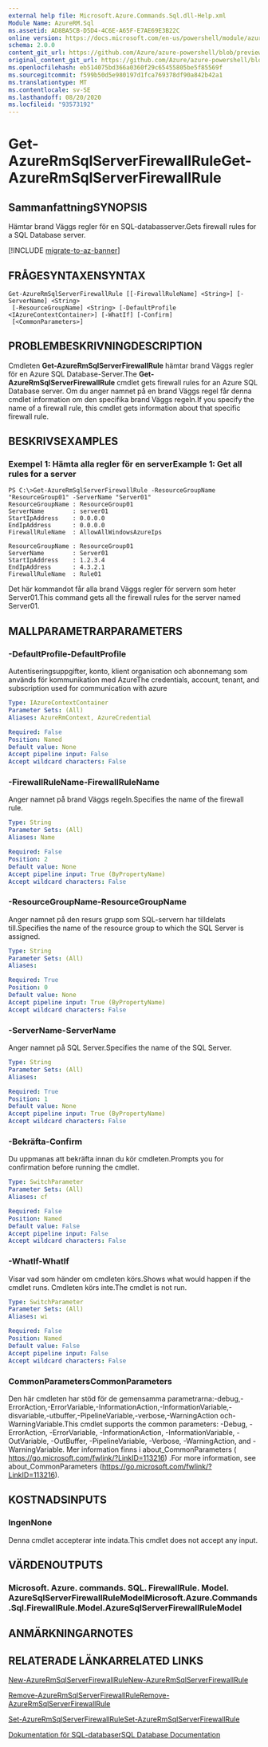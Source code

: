 ```yaml
---
external help file: Microsoft.Azure.Commands.Sql.dll-Help.xml
Module Name: AzureRM.Sql
ms.assetid: AD8BA5CB-D5D4-4C6E-A65F-E7AE69E3B22C
online version: https://docs.microsoft.com/en-us/powershell/module/azurerm.sql/get-azurermsqlserverfirewallrule
schema: 2.0.0
content_git_url: https://github.com/Azure/azure-powershell/blob/preview/src/ResourceManager/Sql/Commands.Sql/help/Get-AzureRmSqlServerFirewallRule.md
original_content_git_url: https://github.com/Azure/azure-powershell/blob/preview/src/ResourceManager/Sql/Commands.Sql/help/Get-AzureRmSqlServerFirewallRule.md
ms.openlocfilehash: eb514075bd366a0360f29c65455805be5f85569f
ms.sourcegitcommit: f599b50d5e980197d1fca769378df90a842b42a1
ms.translationtype: MT
ms.contentlocale: sv-SE
ms.lasthandoff: 08/20/2020
ms.locfileid: "93573192"
---
```

# <span data-ttu-id="8e9a5-101">Get-AzureRmSqlServerFirewallRule</span><span class="sxs-lookup"><span data-stu-id="8e9a5-101">Get-AzureRmSqlServerFirewallRule</span></span>

## <span data-ttu-id="8e9a5-102">Sammanfattning</span><span class="sxs-lookup"><span data-stu-id="8e9a5-102">SYNOPSIS</span></span>
<span data-ttu-id="8e9a5-103">Hämtar brand Väggs regler för en SQL-databasserver.</span><span class="sxs-lookup"><span data-stu-id="8e9a5-103">Gets firewall rules for a SQL Database server.</span></span>

[!INCLUDE [migrate-to-az-banner](../../includes/migrate-to-az-banner.md)]

## <span data-ttu-id="8e9a5-104">FRÅGESYNTAXEN</span><span class="sxs-lookup"><span data-stu-id="8e9a5-104">SYNTAX</span></span>

```
Get-AzureRmSqlServerFirewallRule [[-FirewallRuleName] <String>] [-ServerName] <String>
 [-ResourceGroupName] <String> [-DefaultProfile <IAzureContextContainer>] [-WhatIf] [-Confirm]
 [<CommonParameters>]
```

## <span data-ttu-id="8e9a5-105">PROBLEMBESKRIVNING</span><span class="sxs-lookup"><span data-stu-id="8e9a5-105">DESCRIPTION</span></span>
<span data-ttu-id="8e9a5-106">Cmdleten **Get-AzureRmSqlServerFirewallRule** hämtar brand Väggs regler för en Azure SQL Database-Server.</span><span class="sxs-lookup"><span data-stu-id="8e9a5-106">The **Get-AzureRmSqlServerFirewallRule** cmdlet gets firewall rules for an Azure SQL Database server.</span></span>
<span data-ttu-id="8e9a5-107">Om du anger namnet på en brand Väggs regel får denna cmdlet information om den specifika brand Väggs regeln.</span><span class="sxs-lookup"><span data-stu-id="8e9a5-107">If you specify the name of a firewall rule, this cmdlet gets information about that specific firewall rule.</span></span>

## <span data-ttu-id="8e9a5-108">BESKRIVS</span><span class="sxs-lookup"><span data-stu-id="8e9a5-108">EXAMPLES</span></span>

### <span data-ttu-id="8e9a5-109">Exempel 1: Hämta alla regler för en server</span><span class="sxs-lookup"><span data-stu-id="8e9a5-109">Example 1: Get all rules for a server</span></span>
```
PS C:\>Get-AzureRmSqlServerFirewallRule -ResourceGroupName "ResourceGroup01" -ServerName "Server01"
ResourceGroupName : ResourceGroup01
ServerName        : server01
StartIpAddress    : 0.0.0.0
EndIpAddress      : 0.0.0.0
FirewallRuleName  : AllowAllWindowsAzureIps

ResourceGroupName : ResourceGroup01
ServerName        : Server01
StartIpAddress    : 1.2.3.4
EndIpAddress      : 4.3.2.1
FirewallRuleName  : Rule01
```

<span data-ttu-id="8e9a5-110">Det här kommandot får alla brand Väggs regler för servern som heter Server01.</span><span class="sxs-lookup"><span data-stu-id="8e9a5-110">This command gets all the firewall rules for the server named Server01.</span></span>

## <span data-ttu-id="8e9a5-111">MALLPARAMETRAR</span><span class="sxs-lookup"><span data-stu-id="8e9a5-111">PARAMETERS</span></span>

### <span data-ttu-id="8e9a5-112">-DefaultProfile</span><span class="sxs-lookup"><span data-stu-id="8e9a5-112">-DefaultProfile</span></span>
<span data-ttu-id="8e9a5-113">Autentiseringsuppgifter, konto, klient organisation och abonnemang som används för kommunikation med Azure</span><span class="sxs-lookup"><span data-stu-id="8e9a5-113">The credentials, account, tenant, and subscription used for communication with azure</span></span>

```yaml
Type: IAzureContextContainer
Parameter Sets: (All)
Aliases: AzureRmContext, AzureCredential

Required: False
Position: Named
Default value: None
Accept pipeline input: False
Accept wildcard characters: False
```

### <span data-ttu-id="8e9a5-114">-FirewallRuleName</span><span class="sxs-lookup"><span data-stu-id="8e9a5-114">-FirewallRuleName</span></span>
<span data-ttu-id="8e9a5-115">Anger namnet på brand Väggs regeln.</span><span class="sxs-lookup"><span data-stu-id="8e9a5-115">Specifies the name of the firewall rule.</span></span>

```yaml
Type: String
Parameter Sets: (All)
Aliases: Name

Required: False
Position: 2
Default value: None
Accept pipeline input: True (ByPropertyName)
Accept wildcard characters: False
```

### <span data-ttu-id="8e9a5-116">-ResourceGroupName</span><span class="sxs-lookup"><span data-stu-id="8e9a5-116">-ResourceGroupName</span></span>
<span data-ttu-id="8e9a5-117">Anger namnet på den resurs grupp som SQL-servern har tilldelats till.</span><span class="sxs-lookup"><span data-stu-id="8e9a5-117">Specifies the name of the resource group to which the SQL Server is assigned.</span></span>

```yaml
Type: String
Parameter Sets: (All)
Aliases:

Required: True
Position: 0
Default value: None
Accept pipeline input: True (ByPropertyName)
Accept wildcard characters: False
```

### <span data-ttu-id="8e9a5-118">-ServerName</span><span class="sxs-lookup"><span data-stu-id="8e9a5-118">-ServerName</span></span>
<span data-ttu-id="8e9a5-119">Anger namnet på SQL Server.</span><span class="sxs-lookup"><span data-stu-id="8e9a5-119">Specifies the name of the SQL Server.</span></span>

```yaml
Type: String
Parameter Sets: (All)
Aliases:

Required: True
Position: 1
Default value: None
Accept pipeline input: True (ByPropertyName)
Accept wildcard characters: False
```

### <span data-ttu-id="8e9a5-120">-Bekräfta</span><span class="sxs-lookup"><span data-stu-id="8e9a5-120">-Confirm</span></span>
<span data-ttu-id="8e9a5-121">Du uppmanas att bekräfta innan du kör cmdleten.</span><span class="sxs-lookup"><span data-stu-id="8e9a5-121">Prompts you for confirmation before running the cmdlet.</span></span>

```yaml
Type: SwitchParameter
Parameter Sets: (All)
Aliases: cf

Required: False
Position: Named
Default value: False
Accept pipeline input: False
Accept wildcard characters: False
```

### <span data-ttu-id="8e9a5-122">-WhatIf</span><span class="sxs-lookup"><span data-stu-id="8e9a5-122">-WhatIf</span></span>
<span data-ttu-id="8e9a5-123">Visar vad som händer om cmdleten körs.</span><span class="sxs-lookup"><span data-stu-id="8e9a5-123">Shows what would happen if the cmdlet runs.</span></span>
<span data-ttu-id="8e9a5-124">Cmdleten körs inte.</span><span class="sxs-lookup"><span data-stu-id="8e9a5-124">The cmdlet is not run.</span></span>

```yaml
Type: SwitchParameter
Parameter Sets: (All)
Aliases: wi

Required: False
Position: Named
Default value: False
Accept pipeline input: False
Accept wildcard characters: False
```

### <span data-ttu-id="8e9a5-125">CommonParameters</span><span class="sxs-lookup"><span data-stu-id="8e9a5-125">CommonParameters</span></span>
<span data-ttu-id="8e9a5-126">Den här cmdleten har stöd för de gemensamma parametrarna:-debug,-ErrorAction,-ErrorVariable,-InformationAction,-InformationVariable,-disvariable,-utbuffer,-PipelineVariable,-verbose,-WarningAction och-WarningVariable.</span><span class="sxs-lookup"><span data-stu-id="8e9a5-126">This cmdlet supports the common parameters: -Debug, -ErrorAction, -ErrorVariable, -InformationAction, -InformationVariable, -OutVariable, -OutBuffer, -PipelineVariable, -Verbose, -WarningAction, and -WarningVariable.</span></span> <span data-ttu-id="8e9a5-127">Mer information finns i about_CommonParameters ( https://go.microsoft.com/fwlink/?LinkID=113216) .</span><span class="sxs-lookup"><span data-stu-id="8e9a5-127">For more information, see about_CommonParameters (https://go.microsoft.com/fwlink/?LinkID=113216).</span></span>

## <span data-ttu-id="8e9a5-128">KOSTNADS</span><span class="sxs-lookup"><span data-stu-id="8e9a5-128">INPUTS</span></span>

### <span data-ttu-id="8e9a5-129">Ingen</span><span class="sxs-lookup"><span data-stu-id="8e9a5-129">None</span></span>
<span data-ttu-id="8e9a5-130">Denna cmdlet accepterar inte indata.</span><span class="sxs-lookup"><span data-stu-id="8e9a5-130">This cmdlet does not accept any input.</span></span>

## <span data-ttu-id="8e9a5-131">VÄRDEN</span><span class="sxs-lookup"><span data-stu-id="8e9a5-131">OUTPUTS</span></span>

### <span data-ttu-id="8e9a5-132">Microsoft. Azure. commands. SQL. FirewallRule. Model. AzureSqlServerFirewallRuleModel</span><span class="sxs-lookup"><span data-stu-id="8e9a5-132">Microsoft.Azure.Commands.Sql.FirewallRule.Model.AzureSqlServerFirewallRuleModel</span></span>

## <span data-ttu-id="8e9a5-133">ANMÄRKNINGAR</span><span class="sxs-lookup"><span data-stu-id="8e9a5-133">NOTES</span></span>

## <span data-ttu-id="8e9a5-134">RELATERADE LÄNKAR</span><span class="sxs-lookup"><span data-stu-id="8e9a5-134">RELATED LINKS</span></span>

[<span data-ttu-id="8e9a5-135">New-AzureRmSqlServerFirewallRule</span><span class="sxs-lookup"><span data-stu-id="8e9a5-135">New-AzureRmSqlServerFirewallRule</span></span>](./New-AzureRmSqlServerFirewallRule.md)

[<span data-ttu-id="8e9a5-136">Remove-AzureRmSqlServerFirewallRule</span><span class="sxs-lookup"><span data-stu-id="8e9a5-136">Remove-AzureRmSqlServerFirewallRule</span></span>](./Remove-AzureRmSqlServerFirewallRule.md)

[<span data-ttu-id="8e9a5-137">Set-AzureRmSqlServerFirewallRule</span><span class="sxs-lookup"><span data-stu-id="8e9a5-137">Set-AzureRmSqlServerFirewallRule</span></span>](./Set-AzureRmSqlServerFirewallRule.md)

[<span data-ttu-id="8e9a5-138">Dokumentation för SQL-databaser</span><span class="sxs-lookup"><span data-stu-id="8e9a5-138">SQL Database Documentation</span></span>](https://docs.microsoft.com/azure/sql-database/)


